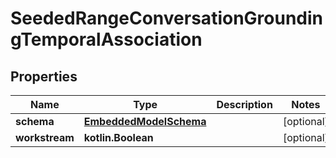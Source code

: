 
# SeededRangeConversationGroundingTemporalAssociation

## Properties
Name | Type | Description | Notes
------------ | ------------- | ------------- | -------------
**schema** | [**EmbeddedModelSchema**](EmbeddedModelSchema) |  |  [optional]
**workstream** | **kotlin.Boolean** |  |  [optional]



